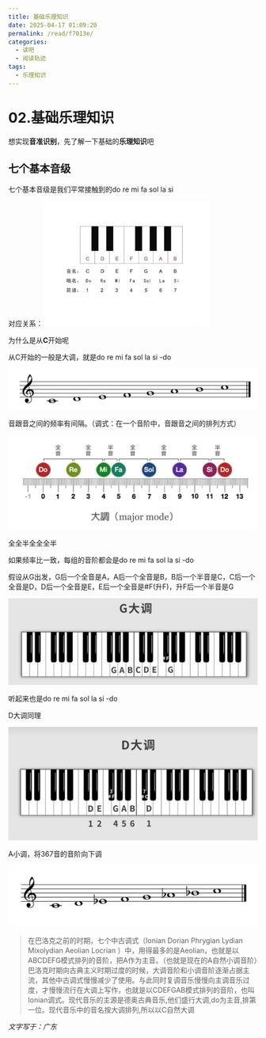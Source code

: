 ```yaml
---
title: 基础乐理知识
date: 2025-04-17 01:09:20
permalink: /read/f7013e/
categories:
  - 读吧
  - 阅读轨迹
tags:
  - 乐理知识
---
```



# 02.基础乐理知识

想实现**音准识别**，先了解一下基础的**乐理知识**吧

<!-- more -->   

## 七个基本音级

七个基本音级是我们平常接触到的do re mi fa sol la si

对应关系：<img src="../../.vuepress/public/blog_images/2b3e146a86e6f4ae6656df98ee03239b.jpg@h_1280" alt="img" style="zoom: 33%;" />

为什么是从**C**开始呢

从C开始的一般是大调，就是do re mi fa sol la si -do

![image-20250417012602611](../../.vuepress/public/blog_images/image-20250417012602611.png)

音跟音之间的频率有间隔。（调式：在一个音阶中，音跟音之间的排列方式）

![image-20250417012717754](../../.vuepress/public/blog_images/image-20250417012717754.png)

全全半全全全半

如果频率比一致，每组的音阶都会是do re mi fa sol la si -do

假设从G出发，G后一个全音是A，A后一个全音是B，B后一个半音是C，C后一个全音是D，D后一个全音是E，E后一个全音是#F(升F)，升F后一个半音是G

![image-20250417014257823](../../.vuepress/public/blog_images/image-20250417014257823.png)

听起来也是do re mi fa sol la si -do

D大调同理

![image-20250417014506743](../../.vuepress/public/blog_images/image-20250417014506743.png)

A小调，将367音的音阶向下调

![image-20250417012829806](../../.vuepress/public/blog_images/image-20250417012829806.png)

> 在巴洛克之前的时期，七个中古调式（Ionian Dorian Phrygian Lydian Mixolydian Aeolian Locrian ）中，用得最多的是Aeolian，也就是以ABCDEFG模式排列的音阶，把A作为主音。（也就是现在的A自然小调音阶）巴洛克时期向古典主义时期过度的时候，大调音阶和小调音阶逐渐占据主流，其他中古调式慢慢减少了使用。与此同时复调音乐慢慢向主调音乐过度，才慢慢流行在大调上写作，也就是以CDEFGAB模式排列的音阶，也叫Ionian调式。现代音乐的主源是德奥古典音乐,他们盛行大调,do为主音,排第一位。现代音乐中的音名按大调排列,所以以C自然大调



*文字写于：广东*
